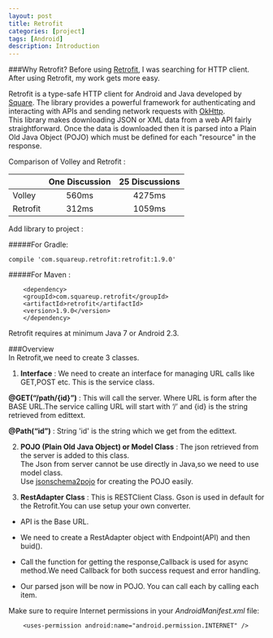 ```yaml
---
layout: post
title: Retrofit
categories: [project]
tags: [Android]
description: Introduction
---
```

###Why Retrofit?
Before using [Retrofit](http://square.github.io/retrofit/), I was searching for HTTP client.  After using Retrofit, my work gets more easy.  

Retrofit is a type-safe HTTP client for Android and Java developed by [Square](https://square.github.io/).  The library provides a powerful framework for authenticating and interacting with APIs and sending network requests with [OkHttp](https://square.github.io/okhttp).  
This library makes downloading JSON or XML data from a web API fairly straightforward. Once the data is downloaded then it is parsed into a Plain Old Java Object (POJO) which must be defined for each "resource" in the response.


Comparison of Volley and Retrofit :

| | One Discussion  |  25 Discussions |
| ------------- | :-------------: | :-------------: |
| Volley  | 560ms| 4275ms |
| Retrofit  | 312ms|1059ms  |  


Add library to project :

#####For Gradle:
```
compile 'com.squareup.retrofit:retrofit:1.9.0'
```

#####For Maven :
```
    <dependency>
    <groupId>com.squareup.retrofit</groupId>
    <artifactId>retrofit</artifactId>
    <version>1.9.0</version>
    </dependency>  
```  

Retrofit requires at minimum Java 7 or Android 2.3.  

###Overview  
In Retrofit,we need to create 3 classes.

1) **Interface** : We need to create an interface for managing URL calls like GET,POST etc. This is the service class.

**@GET(“/path/{id}”)** : This will call the server. Where URL is form after the BASE URL.The service  calling URL will start with ‘/’ and {id} is the string retrieved from edittext.

**@Path(“id”)** : String 'id' is the string which we get from the edittext.

2) **POJO (Plain Old Java Object) or Model Class** : The json retrieved from the server is added to this class.  
The Json from server cannot be use directly in Java,so we need to use model class.  
Use [jsonschema2pojo](http://www.jsonschema2pojo.org/) for creating the POJO easily.

3) **RestAdapter Class** : This is RESTClient Class. Gson is used in default for the Retrofit.You can use setup your own converter.  

*  API is the Base URL.

*  We need to create a RestAdapter object with Endpoint(API) and then buid().

* Call the function for getting the response,Callback is used for async method.We need Callback for both success request and error handling.

* Our parsed json will be now in POJO. You can call each by calling each item.

Make sure to require Internet permissions in your _AndroidManifest.xml_ file:

```
    <uses-permission android:name="android.permission.INTERNET" />  
```
